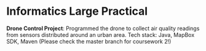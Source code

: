 # Informatics Large Practical
**Drone Control Project**:
Programmed the drone to collect air quality readings from sensors distributed around an urban area. 
Tech stack: Java, MapBox SDK, Maven
(Please check the master branch for coursework 2!)
